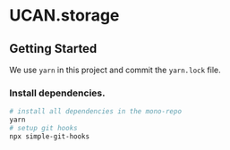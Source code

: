 # UCAN.storage

## Getting Started

We use `yarn` in this project and commit the `yarn.lock` file.

### Install dependencies.

```bash
# install all dependencies in the mono-repo
yarn
# setup git hooks
npx simple-git-hooks
```

